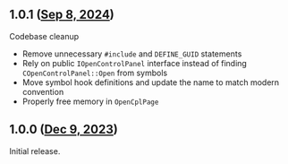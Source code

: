 ## 1.0.1 ([Sep 8, 2024](https://github.com/ramensoftware/windhawk-mods/blob/f00161757c50921c354688dd50fd0ef968fe36ac/mods/old-this-pc-commands.wh.cpp))

Codebase cleanup
- Remove unnecessary `#include` and `DEFINE_GUID` statements
- Rely on public `IOpenControlPanel` interface instead of finding `COpenControlPanel::Open` from symbols
- Move symbol hook definitions and update the name to match modern convention
- Properly free memory in `OpenCplPage`

## 1.0.0 ([Dec 9, 2023](https://github.com/ramensoftware/windhawk-mods/blob/90d6ccd363cb9764f081ea1981932b2b3dac68cf/mods/old-this-pc-commands.wh.cpp))

Initial release.
